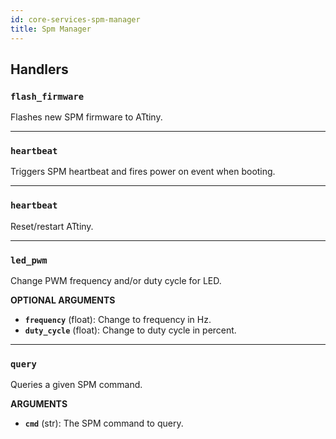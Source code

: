 ```yaml
---
id: core-services-spm-manager
title: Spm Manager
---
```


## Handlers
### `flash_firmware`

Flashes new SPM firmware to ATtiny.


----
### `heartbeat`

Triggers SPM heartbeat and fires power on event when booting.


----
### `heartbeat`

Reset/restart ATtiny.


----
### `led_pwm`

Change PWM frequency and/or duty cycle for LED.

**OPTIONAL ARGUMENTS**

  - **`frequency`** (float): Change to frequency in Hz.
  - **`duty_cycle`** (float): Change to duty cycle in percent.


----
### `query`

Queries a given SPM command.

**ARGUMENTS**

  - **`cmd`** (str): The SPM command to query.
